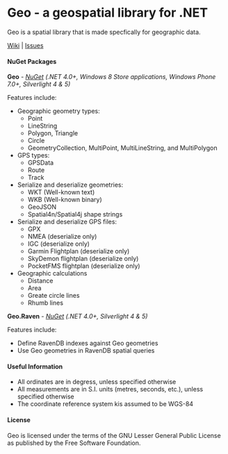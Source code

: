 # Geo - a geospatial library for .NET

Geo is a spatial library that is made specfically for geographic data.

[Wiki](https://github.com/sibartlett/Geo/wiki) | [Issues](https://github.com/sibartlett/Geo/issues)

#### NuGet Packages

__Geo__ - _[NuGet](https://nuget.org/packages/Geo) (.NET 4.0+, Windows 8 Store applications, Windows Phone 7.0+, Silverlight 4 & 5)_

Features include:
* Geographic geometry types:
	* Point
	* LineString
	* Polygon, Triangle
	* Circle
	* GeometryCollection, MultiPoint, MultiLineString, and MultiPolygon
* GPS types:
	* GPSData
	* Route
	* Track
* Serialize and deserialize geometries:
	* WKT (Well-known text)
	* WKB (Well-known binary)
	* GeoJSON
	* Spatial4n/Spatial4j shape strings
* Serialize and deserialize GPS files:
	* GPX
	* NMEA (deserialize only)
	* IGC (deserialize only)
	* Garmin Flightplan (deserialize only)
	* SkyDemon flightplan (deserialize only)
	* PocketFMS flightplan (deserialize only)
* Geographic calculations
	* Distance
	* Area
	* Greate circle lines
	* Rhumb lines

__Geo.Raven__ - _[NuGet](https://nuget.org/packages/Geo.Raven) (.NET 4.0+, Silverlight 4 & 5)_

Features include:
* Define RavenDB indexes against Geo geometries
* Use Geo geometries in RavenDB spatial queries

#### Useful Information

* All ordinates are in degress, unless specified otherwise
* All measurements are in S.I. units (metres, seconds, etc.), unless specified otherwise
* The coordinate reference system kis assumed to be WGS-84

#### License

Geo is licensed under the terms of the GNU Lesser General Public License as published by the Free Software Foundation.